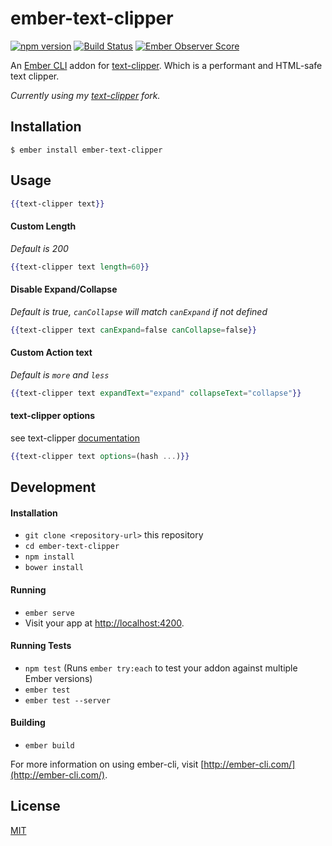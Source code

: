# ember-text-clipper

[![npm version](https://badge.fury.io/js/ember-text-clipper.svg)](http://badge.fury.io/js/ember-text-clipper)
[![Build Status](https://travis-ci.org/vevix/ember-text-clipper.svg?branch=master)](https://travis-ci.org/vevix/ember-text-clipper)
[![Ember Observer Score](https://emberobserver.com/badges/ember-text-clipper.svg)](https://emberobserver.com/addons/ember-text-clipper)

An [Ember CLI](https://ember-cli.com/) addon for [text-clipper](https://github.com/arendjr/text-clipper).
Which is a performant and HTML-safe text clipper.

_Currently using my [text-clipper](https://github.com/vevix/text-clipper) fork._

## Installation

`$ ember install ember-text-clipper`

## Usage

```hbs
{{text-clipper text}}
```
#### Custom Length

_Default is 200_

```hbs
{{text-clipper text length=60}}
```

#### Disable Expand/Collapse

_Default is true, `canCollapse` will match `canExpand` if not defined_

```hbs
{{text-clipper text canExpand=false canCollapse=false}}
```

#### Custom Action text

_Default is `more` and `less`_

```hbs
{{text-clipper text expandText="expand" collapseText="collapse"}}
```

#### text-clipper options

see text-clipper [documentation](https://github.com/arendjr/text-clipper#options)

```hbs
{{text-clipper text options=(hash ...)}}
```

## Development

#### Installation

* `git clone <repository-url>` this repository
* `cd ember-text-clipper`
* `npm install`
* `bower install`

#### Running

* `ember serve`
* Visit your app at [http://localhost:4200](http://localhost:4200).

#### Running Tests

* `npm test` (Runs `ember try:each` to test your addon against multiple Ember versions)
* `ember test`
* `ember test --server`

#### Building

* `ember build`

For more information on using ember-cli, visit [http://ember-cli.com/](http://ember-cli.com/).

## License

[MIT](https://github.com/vevix/ember-text-clipper/blob/master/LICENSE.md)

